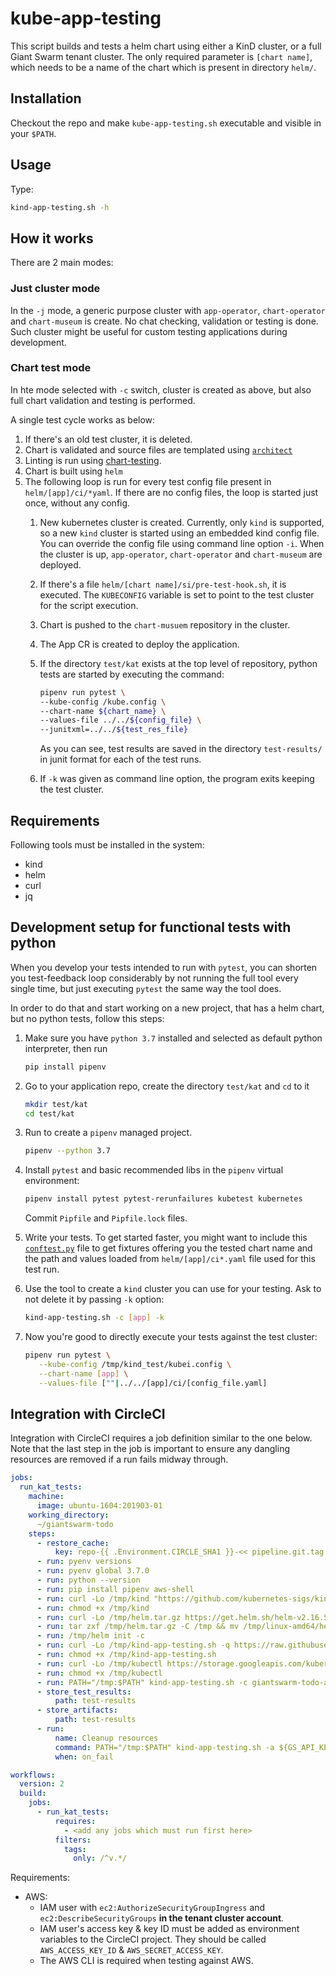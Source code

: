 # kube-app-testing

This script builds and tests a helm chart using either a KinD cluster, or a full Giant Swarm tenant
cluster. The only required parameter is `[chart name]`, which needs to be a name of the chart which
 is present in directory `helm/`.

## Installation

Checkout the repo and make `kube-app-testing.sh` executable and visible in your `$PATH`.

## Usage

Type:

```bash
kind-app-testing.sh -h
```

## How it works

There are 2 main modes:

### Just cluster mode

In the `-j` mode, a generic purpose cluster with `app-operator`, `chart-operator` and `chart-museum` is
create. No chat checking, validation or testing is done. Such cluster might be useful for custom
testing applications during development.

### Chart test mode

In hte mode selected with `-c` switch, cluster is created as above, but also full chart validation and
testing is performed.

A single test cycle works as below:

1. If there's an old test cluster, it is deleted.
1. Chart is validated and source files are templated using [`architect`](https://github.com/giantswarm/architect)
1. Linting is run using [chart-testing](https://github.com/helm/chart-testing).
1. Chart is built using `helm`
1. The following loop is run for every test config file present in `helm/[app]/ci/*yaml`. If there
   are no config files, the loop is started just once, without any config.
    1. New kubernetes cluster is created. Currently, only `kind` is supported, so a new `kind` cluster
       is started using an embedded kind config file. You can override
       the config file using command line option `-i`. When the cluster is up, `app-operator`,
       `chart-operator` and `chart-museum` are deployed.
    1. If there's a file `helm/[chart name]/si/pre-test-hook.sh`, it is executed. The
       `KUBECONFIG` variable is set to point to the test cluster for the script execution.
    1. Chart is pushed to the `chart-musuem` repository in the cluster.
    1. The App CR is created to deploy the application.
    1. If the directory `test/kat` exists at the top level of repository, python tests are
       started by executing the command:

       ```bash
       pipenv run pytest \
       --kube-config /kube.config \
       --chart-name ${chart_name} \
       --values-file ../../${config_file} \
       --junitxml=../../${test_res_file}
       ```

       As you can see, test results are saved in the directory `test-results/` in junit format
       for each of the test runs.

    1. If `-k` was given as command line option, the program exits keeping the test cluster.

## Requirements

Following tools must be installed in the system:

- kind
- helm
- curl
- jq

## Development setup for functional tests with python

When you develop your tests intended to run with `pytest`, you can shorten you test-feedback
loop considerably by not running the full tool every single time, but just executing
`pytest` the same way the tool does.

In order to do that and start working on a new project, that has a helm chart, but no
python tests, follow this steps:

1. Make sure you have `python 3.7` installed and selected as default python interpreter,
   then run

   ```bash
   pip install pipenv
   ```

2. Go to your application repo, create the directory `test/kat` and `cd` to it

   ```bash
   mkdir test/kat
   cd test/kat
   ```

3. Run  to create a `pipenv` managed project.

   ```bash
   pipenv --python 3.7
   ```

4. Install `pytest` and basic recommended libs in the `pipenv` virtual environment:

   ```bash
   pipenv install pytest pytest-rerunfailures kubetest kubernetes
   ```

   Commit `Pipfile` and `Pipfile.lock` files.

5. Write your tests. To get started faster, you might want to include this
   [`conftest.py`](https://github.com/giantswarm/giantswarm-todo-app/blob/master/test/kat/conftest.py)
   file to get fixtures offering you the tested chart name and the path and values loaded
   from `helm/[app]/ci*.yaml` file used for this test run.

6. Use the tool to create a `kind` cluster you can use for your testing. Ask to not delete it
   by passing `-k` option:

   ```bash
   kind-app-testing.sh -c [app] -k
   ```

7. Now you're good to directly execute your tests against the test cluster:

   ```bash
   pipenv run pytest \
      --kube-config /tmp/kind_test/kubei.config \
      --chart-name [app] \
      --values-file [""|../../[app]/ci/[config_file.yaml]
   ```

## Integration with CircleCI

Integration with CircleCI requires a job definition similar to the one below. Note that the last step in the job
is important to ensure any dangling resources are removed if a run fails midway through.

```yaml
jobs:
  run_kat_tests:
    machine:
      image: ubuntu-1604:201903-01
    working_directory:
      ~/giantswarm-todo
    steps:
      - restore_cache:
          key: repo-{{ .Environment.CIRCLE_SHA1 }}-<< pipeline.git.tag >>
      - run: pyenv versions
      - run: pyenv global 3.7.0
      - run: python --version
      - run: pip install pipenv aws-shell
      - run: curl -Lo /tmp/kind "https://github.com/kubernetes-sigs/kind/releases/download/v0.7.0/kind-$(uname)-amd64"
      - run: chmod +x /tmp/kind
      - run: curl -Lo /tmp/helm.tar.gz https://get.helm.sh/helm-v2.16.5-linux-amd64.tar.gz
      - run: tar zxf /tmp/helm.tar.gz -C /tmp && mv /tmp/linux-amd64/helm /tmp/helm
      - run: /tmp/helm init -c
      - run: curl -Lo /tmp/kind-app-testing.sh -q https://raw.githubusercontent.com/giantswarm/kube-app-testing/master/kube-app-testing.sh
      - run: chmod +x /tmp/kind-app-testing.sh
      - run: curl -Lo /tmp/kubectl https://storage.googleapis.com/kubernetes-release/release/v1.18.0/bin/linux/amd64/kubectl
      - run: chmod +x /tmp/kubectl
      - run: PATH="/tmp:$PATH" kind-app-testing.sh -c giantswarm-todo-app -t giantswarm --cluster-name ci-<insert-app-name-here> -a ${GS_API_KEY} -r ${GS_RELEASE} --availability-zone ${GS_AVAILABILITY_ZONE} --giantswarm-api-url ${GS_API_URL}
      - store_test_results:
          path: test-results
      - store_artifacts:
          path: test-results
      - run:
          name: Cleanup resources
          command: PATH="/tmp:$PATH" kind-app-testing.sh -a ${GS_API_KEY} --force-cleanup
          when: on_fail

workflows:
  version: 2
  build:
    jobs:
      - run_kat_tests:
          requires:
            - <add any jobs which must run first here>
          filters:
            tags:
              only: /^v.*/
```

Requirements:

* AWS:
  * IAM user with `ec2:AuthorizeSecurityGroupIngress` and `ec2:DescribeSecurityGroups` **in the tenant cluster account**.
  * IAM user's access key & key ID must be added as environment variables to the CircleCI project. They should be called `AWS_ACCESS_KEY_ID` & `AWS_SECRET_ACCESS_KEY`.
  * The AWS CLI is required when testing against AWS.
